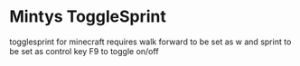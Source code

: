 # Mintys ToggleSprint
togglesprint for minecraft requires walk forward to be set as w and sprint to be set as control key F9 to toggle on/off
